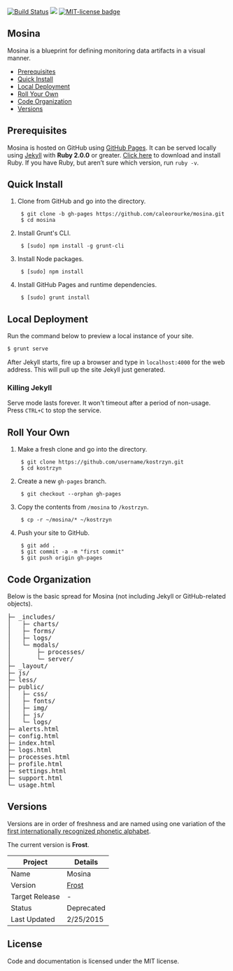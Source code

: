 <a href="http://travis-ci.org/caleorourke/mosina?branch=gh-pages" target="_blank"><img src="http://travis-ci.org/caleorourke/mosina.svg?branch=gh-pages" alt="Build Status"></a>
<a href="https://david-dm.org/caleorourke/mosina#info=devDependencies" target="_blank"><img src="https://david-dm.org/caleorourke/mosina/dev-status.svg?theme=shields.io"></a>
<a href="http://github.com/caleorourke/mosina/blob/gh-pages/LICENSE" target="_blank"><img src="http://img.shields.io/badge/License-MIT-blue.svg" alt="MIT-license badge"></a>

## Mosina

Mosina is a blueprint for defining monitoring data artifacts in a visual manner.

* [Prerequisites](#prerequisites)
* [Quick Install](#quick-install)
* [Local Deployment](#local-deployment)
* [Roll Your Own](#roll-your-own)
* [Code Organization](#code-organization)
* [Versions](#versions)

## Prerequisites

Mosina is hosted on GitHub using [GitHub Pages](http://pages.github.com). It can be served locally using [Jekyll](http://jekyllrb.com) with __Ruby 2.0.0__ or greater. [Click here](http://www.ruby-lang.org/en/installation) to download and install Ruby. If you have Ruby, but aren’t sure which version, run `ruby -v`.

## Quick Install

1. Clone from GitHub and go into the directory.

        $ git clone -b gh-pages https://github.com/caleorourke/mosina.git
        $ cd mosina

2. Install Grunt's CLI.

        $ [sudo] npm install -g grunt-cli

3. Install Node packages.

        $ [sudo] npm install

4. Install GitHub Pages and runtime dependencies.

        $ [sudo] grunt install

## Local Deployment

Run the command below to preview a local instance of your site.

```bash
$ grunt serve
```

After Jekyll starts, fire up a browser and type in `localhost:4000` for the web address. This will pull up the site Jekyll just generated.

### Killing Jekyll

Serve mode lasts forever. It won't timeout after a period of non-usage. Press `CTRL+C` to stop the service.

## Roll Your Own

1. Make a fresh clone and go into the directory.

        $ git clone https://github.com/username/kostrzyn.git
        $ cd kostrzyn

2. Create a new `gh-pages` branch.

        $ git checkout --orphan gh-pages

3. Copy the contents from `/mosina` to `/kostrzyn`.

        $ cp -r ~/mosina/* ~/kostrzyn

4. Push your site to GitHub.

        $ git add .
        $ git commit -a -m "first commit"
        $ git push origin gh-pages

## Code Organization

Below is the basic spread for Mosina (not including Jekyll or GitHub-related objects).

<pre>
├─ _includes/
│   ├─ charts/
│   ├─ forms/
│   ├─ logs/
│   └─ modals/
│       ├─ processes/
│       └─ server/
├─ _layout/
├─ js/
├─ less/
├─ public/
│   ├─ css/
│   ├─ fonts/
│   ├─ img/
│   ├─ js/
│   └─ logs/
├─ alerts.html
├─ config.html
├─ index.html
├─ logs.html
├─ processes.html
├─ profile.html
├─ settings.html
├─ support.html
└─ usage.html
</pre>

## Versions

Versions are in order of freshness and are named using one variation of the [first internationally recognized phonetic alphabet](https://gist.github.com/caleorourke/aebb9f2a916814ea4924).

The current version is **Frost**.

| Project        | Details              |
| -------------- | -------------------- |
| Name           | Mosina             |
| Version        | [Frost](http://github.com/caleorourke/mosina/tree/gh-pages) |
| Target Release | -                    |
| Status         | Deprecated           |
| Last Updated   | 2/25/2015            |

## License

Code and documentation is licensed under the MIT license.

